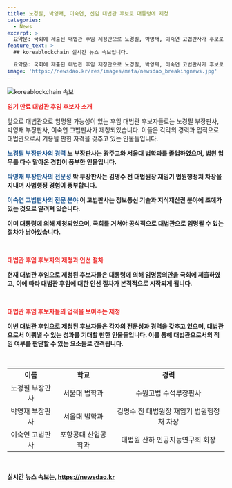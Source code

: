 ```yaml
---
title: 노경필, 박영재, 이숙연, 신임 대법관 후보로 대통령에 제청
categories:
  - News
excerpt: >
  요약문: 국회에 제출된 대법관 후임 제청안으로 노경필, 박영재, 이숙연 고법판사가 후보로 지명됐다. 후임 인선 절차가 시작되며, 노 부장판사는 재판 경력과 법학 전공으로 평가를 받았고, 박 부장판사는 사법 경험이 풍부하며, 이 고법판사는 정보통신 기술과 지식재산권 분야에서 조예가 있다.
feature_text: >
  ## koreablockchain 실시간 뉴스 속보입니다.

  요약문: 국회에 제출된 대법관 후임 제청안으로 노경필, 박영재, 이숙연 고법판사가 후보로 지명됐다. 후임 인선 절차가 시작되며, 노 부장판사는 재판 경력과 법학 전공으로 평가를 받았고, 박 부장판사는 사법 경험이 풍부하며, 이 고법판사는 정보통신 기술과 지식재산권 분야에서 조예가 있다.
image: 'https://newsdao.kr/res/images/meta/newsdao_breakingnews.jpg'
---
```


<p><img src="https://newsdao.kr/res/images/meta/newsdao_breakingnews.jpg" alt="koreablockchain 속보" /></p>

<p><b><span style="color: #ee2323;">임기 만료 대법관 후임 후보자 소개</span></b></p>

<p>앞으로 대법관으로 임명될 가능성이 있는 후임 대법관 후보자들로는 노경필 부장판사, 박영재 부장판사, 이숙연 고법판사가 제청되었습니다. 이들은 각각의 경력과 업적으로 대법관으로서 기용될 만한 자격을 갖추고 있는 인물들입니다.</p>

<p><b><span style="color: #1a5490;">노경필 부장판사의 경력</span><b>
노 부장판사는 광주고와 서울대 법학과를 졸업하였으며, 법원 업무를 다수 맡아온 경험이 풍부한 인물입니다.</p>

<p><b><span style="color: #1a5490;">박영재 부장판사의 전문성</span><b>
박 부장판사는 김명수 전 대법원장 재임기 법원행정처 차장을 지내며 사법행정 경험이 풍부합니다.</p>

<p><b><span style="color: #1a5490;">이숙연 고법판사의 전문 분야</span><b>
이 고법판사는 정보통신 기술과 지식재산권 분야에 조예가 있는 것으로 알려져 있습니다.</p>

<p>이미 대통령에 의해 제청되었으며, 국회를 거쳐야 공식적으로 대법관으로 임명될 수 있는 절차가 남아있습니다. <p data-ke-size="size16">&nbsp;</p></p>

<p><b><span style="color: #ee2323;">대법관 후임 후보자의 제청과 인선 절차</span></b></p>

<p>현재 대법관 후임으로 제청된 후보자들은 대통령에 의해 임명동의안을 국회에 제출하였고, 이에 따라 대법관 후임에 대한 인선 절차가 본격적으로 시작되게 됩니다. <p data-ke-size="size16">&nbsp;</p></p>

<p><b><span style="color: #ee2323;">대법관 후임 후보자들의 업적을 보여주는 제청</span></b></p>

<p>이번 대법관 후임으로 제청된 후보자들은 각자의 전문성과 경력을 갖추고 있으며, 대법관으로서 이뤄낼 수 있는 성과를 기대할 만한 인물들입니다. 이를 통해 대법관으로서의 적임 여부를 판단할 수 있는 요소들로 간격됩니다. <p data-ke-size="size16">&nbsp;</p></p>

<table>
  <tbody>
    <tr>
      <td style="text-align: center; height: 17px;"><b>이름</b></td>
      <td style="text-align: center; height: 17px;"><b>학교</b></td>
      <td style="text-align: center; height: 17px;"><b>경력</b></td>
    </tr>
    <tr>
      <td style="text-align: center; height: 17px;">노경필 부장판사</td>
      <td style="text-align: center; height: 17px;">서울대 법학과</td>
      <td style="text-align: center; height: 17px;">수원고법 수석부장판사</td>
    </tr>
    <tr>
      <td style="text-align: center; height: 17px;">박영재 부장판사</td>
      <td style="text-align: center; height: 17px;">서울대 법학과</td>
      <td style="text-align: center; height: 17px;">김명수 전 대법원장 재임기 법원행정처 차장</td>
    </tr>
    <tr>
      <td style="text-align: center; height: 17px;">이숙연 고법판사</td>
      <td style="text-align: center; height: 17px;">포항공대 산업공학과</td>
      <td style="text-align: center; height: 17px;">대법원 산하 인공지능연구회 회장</td>
    </tr>
  </tbody>
</table>

<p data-ke-size="size16">&nbsp;</p>
실시간 뉴스 속보는, <a href="https://newsdao.kr" rel="dofollow">https://newsdao.kr</a>


